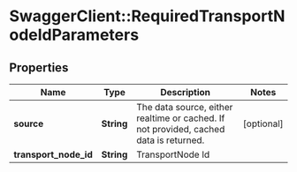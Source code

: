 # SwaggerClient::RequiredTransportNodeIdParameters

## Properties
Name | Type | Description | Notes
------------ | ------------- | ------------- | -------------
**source** | **String** | The data source, either realtime or cached. If not provided, cached data is returned. | [optional] 
**transport_node_id** | **String** | TransportNode Id | 


